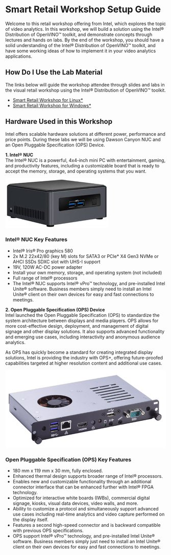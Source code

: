 # Smart Retail Workshop Setup Guide
Welcome to this retail workshop offering from Intel, which explores the topic of video analytics. In this workshop, we will build a solution using the Intel® Distribution of OpenVINO™ toolkit, and demonstrate concepts through lectures and hands on labs. By the end of the workshop, you should have a solid understanding of the Intel® Distribution of OpenVINO™ toolkit, and have some working ideas of how to implement it in your video analytics applications.
## How Do I Use the Lab Material
The links below will guide the workshop attendee through slides and labs in the visual retail workshop using the Intel® Distribution of OpenVINO™ toolkit.
- [Smart Retail Workshop for Linux*](https://github.com/SSG-DRD-IOT/intel_retail_workshop/tree/lab-retail-workshop-linux/README.md)
-  [Smart Retail Workshop for Windows*](https://github.com/SSG-DRD-IOT/intel_retail_workshop/tree/lab-retail-workshop-windows/README.md)

## Hardware Used in this Workshop
Intel offers scalable hardware solutions at different power, performance and price points. During these labs we will be using Dawson Canyon NUC and an Open Pluggable Specification (OPS) Device.

**1. Intel® NUC**                     
The Intel® NUC is a powerful, 4x4-inch mini PC with entertainment, gaming, and productivity features, including a customizable board that is ready to accept the memory, storage, and operating systems that you want.

![](./NUC.jpg)

### Intel® NUC Key Features
- Intel® Iris® Pro graphics 580
- 2x M.2 22x42/80 (key M) slots for SATA3 or PCIe* X4 Gen3 NVMe or AHCI SSDs
SDXC slot with UHS-I support
- 19V, 120W  AC-DC power adapter
- Install your own memory, storage, and operating system (not included)
- Full range of Intel® processors
- The Intel® NUC supports Intel® vPro™ technology, and pre-installed Intel Unite® software. Business members simply need to install an Intel Unite® client on their own devices for easy and fast connections to meetings.

**2. Open Pluggable Specification (OPS) Device**                                                 
Intel launched the Open Pluggable Specification (OPS) to standardize the system architecture between displays and media players. OPS allows for more cost-effective design, deployment, and management of digital signage and other display solutions. It also supports advanced functionality and emerging use cases, including interactivity and anonymous audience analytics.

As OPS has quickly become a standard for creating integrated display solutions, Intel is providing the industry with OPS+, offering future-proofed capabilities targeted at higher resolution content and additional use cases.

![](./opsdevice.png)

### Open Pluggable Specification (OPS) Key Features
- 180 mm x 119 mm x 30 mm, fully enclosed.
- Enhanced thermal design supports broader range of Intel® processors.
- Enables new and customizable functionality through an additional connector interface that can be enhanced further with Intel® FPGA technology.
- Optimized for interactive white boards (IWBs), commercial digital signage, kiosks, visual data devices, video walls, and more.
- Ability to customize a protocol and simultaneously support advanced use cases including real-time analytics and video capture performed on the display itself.
- Features a second high-speed connector and is backward compatible with previous OPS specifications.
- OPS support Intel® vPro™ technology, and pre-installed Intel Unite® software. Business members simply just need to install an Intel Unite® client on their own devices for easy and fast connections to meetings.
